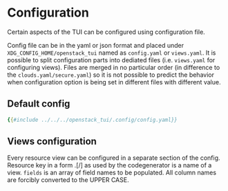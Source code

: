 # Configuration

Certain aspects of the TUI can be configured using configuration file.

Config file can be in the yaml or json format and placed under
`XDG_CONFIG_HOME/openstack_tui` named as `config.yaml` or `views.yaml`.
It is possible to split configuration parts into dediated files (i.e.
`views.yaml` for configuring views). Files are merged in no particular order
(in difference to the `clouds.yaml/secure.yaml`) so it is not possible to
predict the behavior when configuration option is being set in different files
with different value.

## Default config

```yaml
{{#include ../../../openstack_tui/.config/config.yaml}}
```

## Views configuration

Every resource view can be configured in a separate section of the config.
Resource key in a form <SERVICE>.<RESOURCE>[/<SUBRESOURCE>] as used by the
codegenerator is a name of a view. `fields` is an array of field names to be
populated. All column names are forcibly converted to the UPPER CASE.
